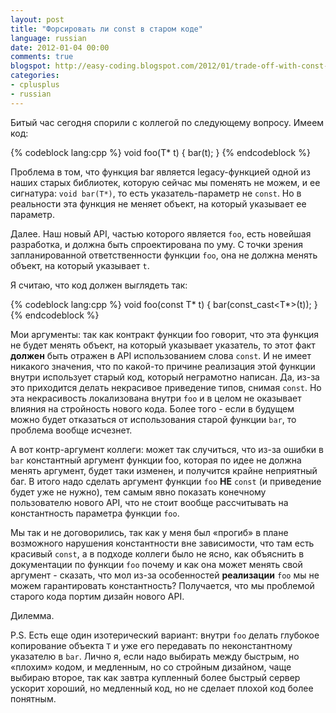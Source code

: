 ```yaml
---
layout: post
title: "Форсировать ли const в старом коде"
language: russian
date: 2012-01-04 00:00
comments: true
blogspot: http://easy-coding.blogspot.com/2012/01/trade-off-with-const-in-legacy-code.html
categories: 
- cplusplus
- russian
---
```

Битый час сегодня спорили с коллегой по следующему вопросу. Имеем код:

{% codeblock lang:cpp %}
void foo(T* t) {
  bar(t);
}
{% endcodeblock %}

Проблема в том, что функция bar является legacy-функцией одной из наших старых библиотек, которую сейчас мы поменять не можем, и ее сигнатура: `void bar(T*)`, то есть указатель-параметр не `const`. Но в реальности эта функция не меняет объект, на который указывает ее параметр.

Далее. Наш новый API, частью которого является `foo`, есть новейшая разработка, и должна быть спроектирована по уму. С точки зрения запланированной ответственности функции `foo`, она не должна менять объект, на который указывает `t`.

Я считаю, что код должен выглядеть так:

{% codeblock lang:cpp %}
void foo(const T* t) {
  bar(const_cast<T*>(t));
}
{% endcodeblock %}

Мои аргументы: так как контракт функции foo говорит, что эта функция не будет менять объект, на который указывает указатель, то этот факт **должен** быть отражен в API использованием слова `const`. И не имеет никакого значения, что по какой-то причине реализация этой функции внутри использует старый код, который неграмотно написан. Да, из-за это приходится делать некрасивое приведение типов, снимая `const`. Но эта некрасивость локализована внутри `foo` и в целом не оказывает влияния на стройность нового кода. Более того - если в будущем можно будет отказаться от использования старой функции `bar`, то проблема вообще исчезнет.

А вот контр-аргумент коллеги: может так случиться, что из-за ошибки в `bar` константный аргумент функции foo, которая по идее не должна менять аргумент, будет таки изменен, и получится крайне неприятный баг. В итого надо сделать аргумент функции `foo` **НЕ** `const` (и приведение будет уже не нужно), тем самым явно показать конечному пользователю нового API, что не стоит вообще рассчитывать на константность параметра функции `foo`.

Мы так и не договорились, так как у меня был «прогиб» в плане возможного нарушения константности вне зависимости, что там есть красивый `const`, а в подходе коллеги было не ясно, как объяснить в документации по функции `foo` почему и как она может менять свой аргумент - сказать, что мол из-за особенностей **реализации** `foo` мы не можем гарантировать константность? Получается, что мы проблемой старого кода портим дизайн нового API.

Дилемма.

P.S. Есть еще один изотерический вариант: внутри `foo` делать глубокое копирование объекта `T` и уже его передавать по неконстантному указателю в `bar`. Лично я, если надо выбирать между быстрым, но «плохим» кодом, и медленным, но со стройным дизайном, чаще выбираю второе, так как завтра купленный более быстрый сервер ускорит хороший, но медленный код, но не сделает плохой код более понятным.
